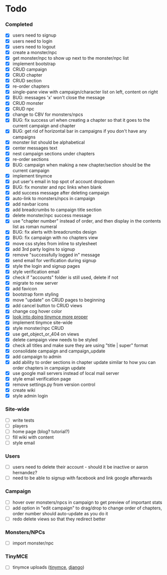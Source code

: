 # Todo

### Completed
- [x] users need to signup
- [x] users need to login
- [x] users need to logout
- [x] create a monster/npc
- [x] get monster/npc to show up next to the monster/npc list
- [x] implement bootstrap
- [x] CRUD campaign
- [x] CRUD chapter
- [x] CRUD section
- [x] re-order chapters
- [x] single-pane view with campaign/character list on left, content on right
- [x] BUG: messages 'x' won't close the message
- [x] CRUD monster
- [x] CRUD npc
- [x] change to CBV for monsters/npcs
- [x] BUG: fix success url when creating a chapter so that it goes to the current campaign and chapter
- [x] BUG: get rid of horizontal bar in campaigns if you don't have any campaigns
- [x] monster list should be alphabetical
- [x] center messages text
- [x] nest campaign sections under chapters
- [x] re-order sections
- [x] BUG: campaign when making a new chapter/section should be the current campaign
- [x] implement tinymce
- [x] put user's email in top spot of account dropdown
- [x] BUG: fix monster and npc links when blank
- [x] add success message after deleting campaign
- [x] auto-link to monsters/npcs in campaign
- [x] add navbar icons
- [x] add breadcrumbs to campaign title section
- [x] delete monster/npc success message
- [x] use "chapter number" instead of order, and then display in the contents list as roman numeral
- [x] BUG: fix alerts with breadcrumbs design
- [x] BUG: fix campaign with no chapters view
- [x] move css styles from inline to stylesheet
- [x] add 3rd party logins to signup
- [x] remove "successfully logged in" message
- [x] send email for verification during signup
- [x] style the login and signup pages
- [x] style verification email
- [x] check if "accounts" folder is still used, delete if not
- [x] migrate to new server
- [x] add favicon
- [x] bootstrap form styling
- [x] move "update" on CRUD pages to beginning
- [x] add cancel button to CRUD views
- [x] change cog hover color
- [x] [look into doing tinymce more proper](http://stackoverflow.com/questions/19013509/tinymce-widget-usage-in-django-template)
- [x] implement tinymce site-wide
- [x] style monster/npc CRUD
- [x] use get_object_or_404 on views
- [x] delete campaign view needs to be styled
- [x] check all titles and make sure they are using "title | super" format
- [x] consolidate campaign and campaign_update
- [x] add campaign to admin
- [x] add ability to order sections in chapter update similar to how you can order chapters in campaign update
- [x] use google mail servers instead of local mail server
- [x] style email verification page
- [x] remove settings.py from version control
- [x] create wiki
- [x] style admin login

### Site-wide
- [ ] write tests
- [ ] players
- [ ] home page (blog? tutorial?)
- [ ] fill wiki with content
- [ ] style email

### Users
- [ ] users need to delete their account - should it be inactive or aaron hernandez?
- [ ] need to be able to signup with facebook and link google afterwards

### Campaign
- [ ] hover over monsters/npcs in campaign to get preview of important stats
- [ ] add option in "edit campaign" to drag/drop to change order of chapters, order number should auto-update as you do it
- [ ] redo delete views so that they redirect better

### Monsters/NPCs
- [ ] import monster/npc

### TinyMCE
- [ ] tinymce uploads ([tinymce](https://www.tinymce.com/docs/configure/file-image-upload/), [django](http://stackoverflow.com/questions/5871730/need-a-minimal-django-file-upload-example))
